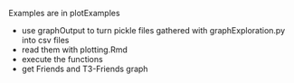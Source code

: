 Examples are in plotExamples
* use graphOutput to turn pickle files gathered with graphExploration.py into csv files
* read them with plotting.Rmd
* execute the functions
* get Friends and T3-Friends graph